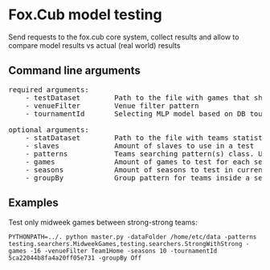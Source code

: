 Fox.Cub model testing
=====================

Send requests to the fox.cub core system, collect results and allow to compare model results vs actual (real world) results

## Command line arguments

<pre>required arguments:
    - testDataset        Path to the file with games that should be tested
    - venueFilter        Venue filter pattern
    - tournamentId       Selecting MLP model based on DB tournament id

optional arguments:
    - statDataset        Path to the file with teams statistics. Using testDataset for stats if not specified
    - slaves             Amount of slaves to use in a test
    - patterns           Teams searching pattern(s) class. Use `,` separator to combine multiple paterns
    - games              Amount of games to test for each season
    - seasons            Amount of seasons to test in current session
    - groupBy            Group pattern for teams inside a season
</pre>

## Examples
Test only midweek games between strong-strong teams:

	PYTHONPATH=../. python master.py -dataFolder /home/etc/data -patterns testing.searchers.MidweekGames,testing.searchers.StrongWithStrong -games -16 -venueFilter Team1Home -seasons 10 -tournamentId 5ca22044b8fa4a20ff05e731 -groupBy Off
<br>
